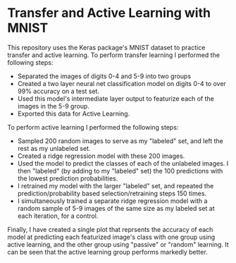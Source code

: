 # Transfer and Active Learning with MNIST
This repository uses the Keras package's MNIST dataset to practice transfer and active learning.
To perform transfer learning I performed the following steps:
  - Separated the images of digits 0-4 and 5-9 into two groups
  - Created a two layer neural net classification model on digits 0-4 to over 99% accuracy on a test set.
  - Used this model's intermediate layer output to featurize each of the images in the 5-9 group.
  - Exported this data for Active Learning.

To perform active learning I performed the following steps:
  - Sampled 200 random images to serve as my "labeled" set, and left the rest as my unlabeled set.
  - Created a ridge regression model with these 200 images.
  - Used the model to predict the classes of each of the unlabeled images.  I then "labeled" (by adding to my "labeled" set) the 100 predictions with the lowest prediction probabilities.
  - I retrained my model with the larger "labeled" set, and repeated the prediction/probability based selection/retraining steps 150 times.
  - I simultaneously trained a separate ridge regression model with a random sample of 5-9 images of the same size as my labeled set at each iteration, for a control.
  
Finally, I have created a single plot that reprsents the accuracy of each model at predicting each featurized image's class with one group using active learning, and the other group using "passive" or "random" learning.  It can be seen that the active learning group performs markedly better. 
